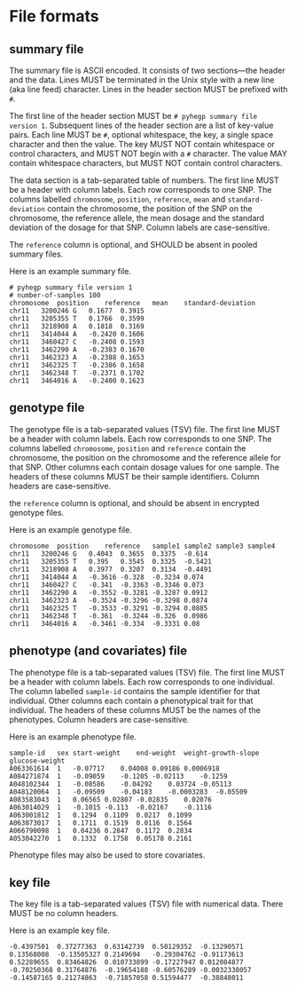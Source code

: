 # File formats
## summary file

The summary file is ASCII encoded. It consists of two sections—the header and the data. Lines MUST be terminated in the Unix style with a new line (aka line feed) character. Lines in the header section MUST be prefixed with `#`.

The first line of the header section MUST be `# pyhegp summary file version 1`. Subsequent lines of the header section are a list of key-value pairs. Each line MUST be `#`, optional whitespace, the key, a single space character and then the value. The key MUST NOT contain whitespace or control characters, and MUST NOT begin with a `#` character. The value MAY contain whitespace characters, but MUST NOT contain control characters.

The data section is a tab-separated table of numbers. The first line MUST be a header with column labels. Each row corresponds to one SNP. The columns labelled `chromosome`, `position`, `reference`, `mean` and `standard-deviation` contain the chromosome, the position of the SNP on the chromosome, the reference allele, the mean dosage and the standard deviation of the dosage for that SNP. Column labels are case-sensitive.

The `reference` column is optional, and SHOULD be absent in pooled summary files.

Here is an example summary file.
```
# pyhegp summary file version 1
# number-of-samples 100
chromosome	position	reference	mean	standard-deviation
chr11	3200246	G	0.1677	0.3915
chr11	3205355	T	0.1766	0.3599
chr11	3218908	A	0.1818	0.3169
chr11	3414044	A	-0.2420	0.1606
chr11	3460427	C	-0.2408	0.1593
chr11	3462290	A	-0.2383	0.1670
chr11	3462323	A	-0.2388	0.1653
chr11	3462325	T	-0.2386	0.1658
chr11	3462348	T	-0.2371	0.1702
chr11	3464016	A	-0.2400	0.1623
```

## genotype file

The genotype file is a tab-separated values (TSV) file. The first line MUST be a header with column labels. Each row corresponds to one SNP. The columns labelled `chromosome`, `position` and `reference` contain the chromosome, the position on the chromosome and the reference allele for that SNP. Other columns each contain dosage values for one sample. The headers of these columns MUST be their sample identifiers. Column headers are case-sensitive.

the `reference` column is optional, and should be absent in encrypted genotype files.

Here is an example genotype file.
```
chromosome	position	reference	sample1 sample2 sample3 sample4
chr11	3200246	G	0.4043	0.3655	0.3375	-0.614
chr11	3205355	T	0.395	0.3545	0.3325	-0.5421
chr11	3218908	A	0.3977	0.3207	0.3134	-0.4491
chr11	3414044	A	-0.3616	-0.328	-0.3234	0.074
chr11	3460427	C	-0.341	-0.3363	-0.3346	0.073
chr11	3462290	A	-0.3552	-0.3281	-0.3287	0.0912
chr11	3462323	A	-0.3524	-0.3296	-0.3298	0.0874
chr11	3462325	T	-0.3533	-0.3291	-0.3294	0.0885
chr11	3462348	T	-0.361	-0.3244	-0.326	0.0986
chr11	3464016	A	-0.3461	-0.334	-0.3331	0.08
```

## phenotype (and covariates) file

The phenotype file is a tab-separated values (TSV) file. The first line MUST be a header with column labels. Each row corresponds to one individual. The column labelled `sample-id` contains the sample identifier for that individual. Other columns each contain a phenotypical trait for that individual. The headers of these columns MUST be the names of the phenotypes. Column headers are case-sensitive.

Here is an example phenotype file.
```
sample-id	sex	start-weight	end-weight	weight-growth-slope	glucose-weight
A063361614	1	-0.07717	0.04008	0.09186	0.0006918
A084271874	1	-0.09059	-0.1205	-0.02113	-0.1259
A048102344	1	-0.08586	-0.04292	0.03724	-0.05113
A048120064	1	-0.09509	-0.04183	-0.0003283	-0.05509
A083583043	1	0.06565	0.02807	-0.02835	0.02076
A063014029	1	-0.1015	-0.113	-0.02167	-0.1116
A063001812	1	0.1294	0.1109	0.0217	0.1099
A063873017	1	0.1711	0.1519	0.0116	0.1564
A066790098	1	0.04236	0.2847	0.1172	0.2834
A053042270	1	0.1332	0.1758	0.05178	0.2161
```

Phenotype files may also be used to store covariates.

## key file

The key file is a tab-separated values (TSV) file with numerical data. There MUST be no column headers.

Here is an example key file.
```
-0.4397501	0.37277363	0.63142739	0.50129352	-0.13290571
0.13568008	-0.13505327	0.2149694	-0.29304762	-0.91173613
0.52289655	0.83464826	0.010733899	-0.17227947	0.012084877
-0.70250368	0.31764876	-0.19654188	-0.60576289	-0.0032338057
-0.14587165	0.21274863	-0.71857058	0.51594477	-0.38848011
```
